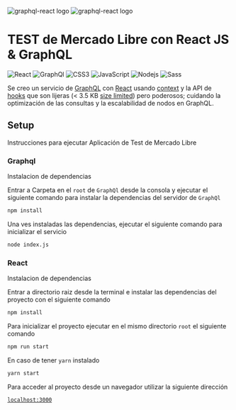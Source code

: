 ![graphql-react logo](https://cdn.jsdelivr.net/gh/jaydenseric/graphql-react@0.1.0/graphql-react-logo.svg) ![graphql-react logo](https://http2.mlstatic.com/frontend-assets/ui-navigation/5.14.3/mercadolibre/logo__large_plus.png)

# TEST de Mercado Libre con React JS & GraphQL

![React](https://img.shields.io/badge/-React-%23282C34?logo=react)
![GraphQl](https://img.shields.io/badge/-GrapQL-%23ea08dd?logo=graphql)
![CSS3](https://img.shields.io/badge/-CSS3-%231572B6?logo=css3)
![JavaScript](https://img.shields.io/badge/-JavaScript-%23F7DF1C?&logo=javascript&logoColor=000000&labelColor=%23F7DF1C&color=%23FFCE5A)
![Nodejs](https://img.shields.io/badge/-Nodejs-black?logo=Node.js)
![Sass](https://img.shields.io/badge/-Sass-%23CC6699?logo=sass&logoColor=ffffff)

Se creo un servicio de [GraphQL](https://graphql.org) con [React](https://reactjs.org) usando [context](https://reactjs.org/docs/context) y la API de [hooks](https://reactjs.org/docs/hooks-intro) que son lijeras (< 3.5 KB [size limited](https://github.com/ai/size-limit)) pero poderosos; cuidando la optimización de las consultas y la escalabilidad de nodos en GraphQL.

## Setup

Instrucciones para ejecutar Aplicación de Test de Mercado Libre

### Graphql

Instalacion de dependencias

Entrar a Carpeta en el `root` de `GraphQl` desde la consola y ejecutar el siguiente comando para instalar la dependencias del servidor de `GraphQl`

```sh
npm install
```

Una ves instaladas las dependencias, ejecutar el siguiente comando para inicializar el servicio

```sh
node index.js
```

### React

Instalacion de dependencias

Entrar a directorio raiz desde la terminal e instalar las dependencias del proyecto con el siguiente comando

```sh
npm install
```

Para inicializar el proyecto ejecutar en el mismo directorio `root` el siguiente comando

```sh
npm run start
```

En caso de tener `yarn` instalado

```sh
yarn start
```

Para acceder al proyecto desde un navegador utilizar la siguiente dirección

[`localhost:3000`](http://localhost:3000)

